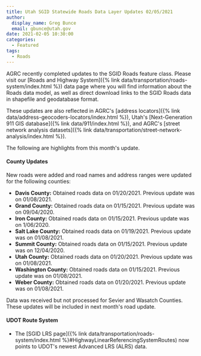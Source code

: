 ```yaml
---
title: Utah SGID Statewide Roads Data Layer Updates 02/05/2021
author:
  display_name: Greg Bunce
  email: gbunce@utah.gov
date: 2021-02-05 10:30:00
categories:
  - Featured
tags:
  - Roads
---
```


AGRC recently completed updates to the SGID Roads feature class. Please visit our [Roads and Highway System]({% link data/transportation/roads-system/index.html %}) data page where you will find information about the Roads data model, as well as direct download links to the SGID Roads data in shapefile and geodatabase format.

These updates are also reflected in AGRC's [address locators]({% link data/address-geocoders-locators/index.html %}), Utah's [Next-Generation 911 GIS database]({% link data/911/index.html %}), and AGRC's [street network analysis datasets]({% link data/transportation/street-network-analysis/index.html %}).

The following are highlights from this month's update.

#### County Updates

New roads were added and road names and address ranges were updated for the following counties:

- **Davis County:** Obtained roads data on 01/20/2021. Previous update was on 01/08/2021.
- **Grand County:** Obtained roads data on 01/15/2021. Previous update was on 09/04/2020.
- **Iron County:** Obtained roads data on 01/15/2021. Previous update was on 1/06/2020.
- **Salt Lake County:** Obtained roads data on 01/19/2021. Previous update was on 01/08/2021.
- **Summit County:** Obtained roads data on 01/15/2021. Previous update was on 12/04/2020.
- **Utah County:** Obtained roads data on 01/20/2021. Previous update was on 01/08/2021.
- **Washington County:** Obtained roads data on 01/15/2021. Previous update was on 01/08/2021.
- **Weber County:** Obtained roads data on 01/20/2021. Previous update was on 01/08/2021.

Data was received but not processed for Sevier and Wasatch Counties. These updates will be included in next month's road update.

#### UDOT Route System

- The [SGID LRS page]({% link data/transportation/roads-system/index.html %}#HighwayLinearReferencingSystemRoutes) now points to UDOT's newest Advanced LRS (ALRS) data.
